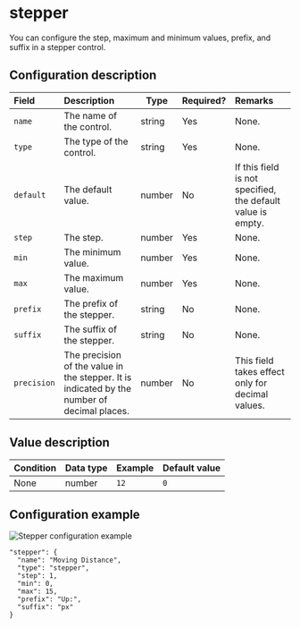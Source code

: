 # stepper

You can configure the step, maximum and minimum values, prefix, and suffix in a stepper control.

## Configuration description

|Field|Description|Type|Required?|Remarks|
|:----|:----------|----|:--------|:------|
|`name`|The name of the control.|string|Yes|None.|
|`type`|The type of the control.|string|Yes|None.|
|`default`|The default value.|number|No|If this field is not specified, the default value is empty.|
|`step`|The step.|number|Yes|None.|
|`min`|The minimum value.|number|Yes|None.|
|`max`|The maximum value.|number|Yes|None.|
|`prefix`|The prefix of the stepper.|string|No|None.|
|`suffix`|The suffix of the stepper.|string|No|None.|
|`precision`|The precision of the value in the stepper. It is indicated by the number of decimal places.|number|No|This field takes effect only for decimal values.|

## Value description

|Condition|Data type|Example|Default value|
|---------|---------|-------|-------------|
|None|number|`12`|`0`|

## Configuration example

![Stepper configuration example](https://static-aliyun-doc.oss-accelerate.aliyuncs.com/assets/img/en-US/3679301161/p92931.png)

```
"stepper": {
  "name": "Moving Distance",
  "type": "stepper",
  "step": 1,
  "min": 0,
  "max": 15,
  "prefix": "Up:",
  "suffix": "px"
}
```


